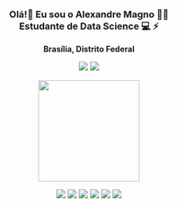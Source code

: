 
<h3 align='center'>
Olá!👋 Eu sou o Alexandre Magno 👨‍💻
<br/>     
Estudante de Data Science 💻
⚡
      
</h3>

<p align="center">
<strong>Brasília, Distrito Federal </strong>
</p>

<p align='center'>
<a href= "https://www.linkedin.com/in/alexandre-magno-galieta-de-oliveira-ba3b1264/" target="_blank"><img src="https://img.shields.io/badge/-LinkedIn-%230077B5?style=for-the-badge&logo=linkedin&logoColor=white" target="_blank"></a> 
<a href = "mailto:alexandre.galieta@gmail.com"><img src="https://img.shields.io/badge/Gmail-D14836?style=for-the-badge&logo=gmail&logoColor=white"></a>
</p>

<p align='center'>
<img height="180em" src="https://github-readme-stats.vercel.app/api?username=alexandre-magno-oliveira&show_icons=true&theme=dracula&include_all_commits=true&count_private=true"/>
<a href="https://beacons.ai.com/alexandre-magno-oliveira">
</p>

   
</div>
   
<div align="center">
<a href = "https://img.shields.io/badge/dev.to-0A0A0A?style=for-the-badge&logo=dev.to&logoColor=white"><a/>
<img  src="https://img.shields.io/badge/Python-FFD43B?style=for-the-badge&logo=python&logoColor=blue"> 

<img  src="https://img.shields.io/badge/HTML5-E34F26?style=for-the-badge&logo=html5&logoColor=white">
<img  src="https://img.shields.io/badge/CSS3-1572B6?style=for-the-badge&logo=css3&logoColor=white">
<img  src="https://img.shields.io/badge/Numpy-777BB4?style=for-the-badge&logo=numpy&logoColor=white">
<img  src="https://img.shields.io/badge/Pandas-2C2D72?style=for-the-badge&logo=pandas&logoColor=white">
<img  src="https://img.shields.io/badge/Plotly-239120?style=for-the-badge&logo=plotly&logoColor=white">  
   
  
</div>
